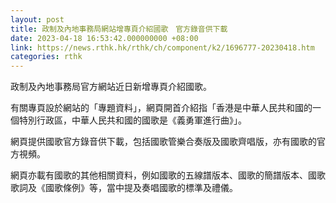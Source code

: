 ```yaml
---
layout: post
title: 政制及內地事務局網站增專頁介紹國歌　官方錄音供下載
date: 2023-04-18 16:53:42.000000000 +08:00
link: https://news.rthk.hk/rthk/ch/component/k2/1696777-20230418.htm
categories: rthk
---
```


政制及內地事務局官方網站近日新增專頁介紹國歌。

有關專頁設於網站的「專題資料」，網頁開首介紹指「香港是中華人民共和國的一個特別行政區，中華人民共和國的國歌是《義勇軍進行曲》」。

網頁提供國歌官方錄音供下載，包括國歌管樂合奏版及國歌齊唱版，亦有國歌的官方視頻。

網頁亦載有國歌的其他相關資料，例如國歌的五線譜版本、國歌的簡譜版本、國歌歌詞及《國歌條例》等，當中提及奏唱國歌的標準及禮儀。
